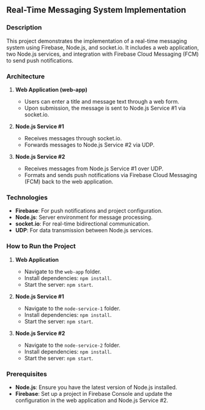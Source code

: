 ## Real-Time Messaging System Implementation

### Description

This project demonstrates the implementation of a real-time messaging system using Firebase, Node.js, and socket.io. It includes a web application, two Node.js services, and integration with Firebase Cloud Messaging (FCM) to send push notifications.

### Architecture

1. **Web Application (web-app)**
   - Users can enter a title and message text through a web form.
   - Upon submission, the message is sent to Node.js Service #1 via socket.io.

2. **Node.js Service #1**
   - Receives messages through socket.io.
   - Forwards messages to Node.js Service #2 via UDP.

3. **Node.js Service #2**
   - Receives messages from Node.js Service #1 over UDP.
   - Formats and sends push notifications via Firebase Cloud Messaging (FCM) back to the web application.

### Technologies

- **Firebase**: For push notifications and project configuration.
- **Node.js**: Server environment for message processing.
- **socket.io**: For real-time bidirectional communication.
- **UDP**: For data transmission between Node.js services.

### How to Run the Project

1. **Web Application**
   - Navigate to the `web-app` folder.
   - Install dependencies: `npm install`.
   - Start the server: `npm start`.

2. **Node.js Service #1**
   - Navigate to the `node-service-1` folder.
   - Install dependencies: `npm install`.
   - Start the server: `npm start`.

3. **Node.js Service #2**
   - Navigate to the `node-service-2` folder.
   - Install dependencies: `npm install`.
   - Start the server: `npm start`.

### Prerequisites

- **Node.js**: Ensure you have the latest version of Node.js installed.
- **Firebase**: Set up a project in Firebase Console and update the configuration in the web application and Node.js Service #2.

